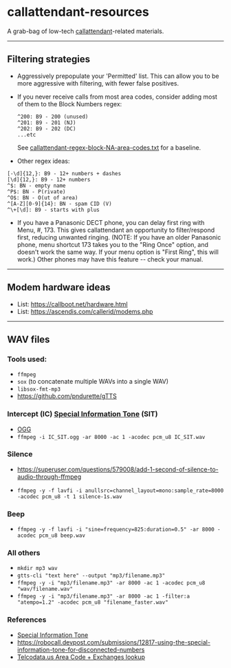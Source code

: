 # callattendant-resources
A grab-bag of low-tech [callattendant](https://github.com/thess/callattendant)-related materials.

---
## Filtering strategies
* Aggressively prepopulate your 'Permitted' list. This can allow you to be more aggressive with filtering, with fewer false positives.
* If you never receive calls from most area codes, consider adding most of them to the Block Numbers regex:
  
      ^200: B9 - 200 (unused)
      ^201: B9 - 201 (NJ)
      ^202: B9 - 202 (DC)
      ...etc
  See [callattendant-regex-block-NA-area-codes.txt](callattendant-regex-block-NA-area-codes.txt) for a baseline.

* Other regex ideas:
```
[-\d]{12,}: B9 - 12+ numbers + dashes
[\d]{12,}: B9 - 12+ numbers
^$: BN - empty name
^P$: BN - P(rivate)
^O$: BN - O(ut of area)
^[A-Z][0-9]{14}: BN - spam CID (V)
^\+[\d]: B9 - starts with plus
```
* If you have a Panasonic DECT phone, you can delay first ring with Menu, #, 173. This gives callattendant an opportunity to filter/respond first, reducing unwanted ringing. (NOTE: If you have an older Panasonic phone, menu shortcut 173 takes you to the "Ring Once" option, and doesn't work the same way. If your menu option is "First Ring", this will work.) Other phones may have this feature -- check your manual.
  
---
## Modem hardware ideas
* List: https://callboot.net/hardware.html
* List: https://ascendis.com/callerid/modems.php

---
## WAV files

### Tools used:
* `ffmpeg`
* `sox` (to concatenate multiple WAVs into a single WAV)
* `libsox-fmt-mp3`
* https://github.com/pndurette/gTTS

### Intercept (IC) [Special Information Tone](https://en.m.wikipedia.org/wiki/Special_information_tone) (SIT)
* [OGG](https://en.m.wikipedia.org/wiki/File:IC_SIT.ogg)
* `ffmpeg -i IC_SIT.ogg -ar 8000 -ac 1 -acodec pcm_u8 IC_SIT.wav`

### Silence
* https://superuser.com/questions/579008/add-1-second-of-silence-to-audio-through-ffmpeg

* `ffmpeg -y -f lavfi -i anullsrc=channel_layout=mono:sample_rate=8000 -acodec pcm_u8 -t 1 silence-1s.wav`

### Beep
* `ffmpeg -y -f lavfi -i "sine=frequency=825:duration=0.5" -ar 8000 -acodec pcm_u8 beep.wav`

### All others

* `mkdir mp3 wav`
* `gtts-cli "text here" --output "mp3/filename.mp3"`
* `ffmpeg -y -i "mp3/filename.mp3" -ar 8000 -ac 1 -acodec pcm_u8 "wav/filename.wav"`
* `ffmpeg -y -i "mp3/filename.mp3" -ar 8000 -ac 1 -filter:a "atempo=1.2" -acodec pcm_u8 "filename_faster.wav"`


### References
* [Special Information Tone](https://en.m.wikipedia.org/wiki/Special_information_tone)
* https://robocall.devpost.com/submissions/12817-using-the-special-information-tone-for-disconnected-numbers
* [Telcodata.us Area Code + Exchanges lookup](https://www.telcodata.us/search-area-code-exchange-detail)
